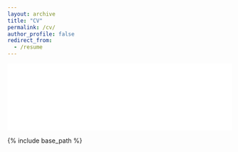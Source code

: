 ```yaml
---
layout: archive
title: "CV"
permalink: /cv/
author_profile: false
redirect_from:
  - /resume
---
```


<!--<embed src="https://github.com/Chrisa142857/Chrisa142857.github.io/blob/293786f0fafaf79812a6d8d550477bfbfe0e2ebb/files/ziquanwei_cv.pdf" width="500" height="375" type="application/pdf">!-->

<embed src="/files/*.pdf" width="100%" height="auto" type="application/pdf">

<!--<script src="//mozilla.github.io/pdf.js/build/pdf.mjs" type="module"></script>

<script type="module">
  var url = 'https://raw.githubusercontent.com/Chrisa142857/Chrisa142857.github.io/main/files/ziquanwei_cv.pdf';

  var { pdfjsLib } = globalThis;

  pdfjsLib.GlobalWorkerOptions.workerSrc = '//mozilla.github.io/pdf.js/build/pdf.worker.mjs';

  var loadingTask = pdfjsLib.getDocument(url);
  loadingTask.promise.then(function(pdf) {
    console.log('PDF loaded');

    var pageNumber = 1;
    pdf.getPage(pageNumber).then(function(page) {
      console.log('Page loaded');

      var scale = 1.5;
      var viewport = page.getViewport({scale: scale});

      var canvas = document.getElementById('the-canvas');
      var context = canvas.getContext('2d');
      canvas.height = viewport.height;
      canvas.width = viewport.width;

      var renderContext = {
        canvasContext: context,
        viewport: viewport
      };
      var renderTask = page.render(renderContext);
      renderTask.promise.then(function () {
        console.log('Page rendered');
      });
    });
  }, function (reason) {
    console.error(reason);
  });
</script>!-->

<canvas id="the-canvas"></canvas>


{% include base_path %}

